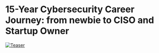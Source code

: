 # 15-Year Cybersecurity Career Journey: from newbie to CISO and Startup Owner

[![Teaser](https://img.youtube.com/vi/HKVp5g_ohwo/10.jpg)](https://youtube.com/shorts/HKVp5g_ohwo?si=AhRUwbcJHaii_WNJ "Everything Is AWESOME")


